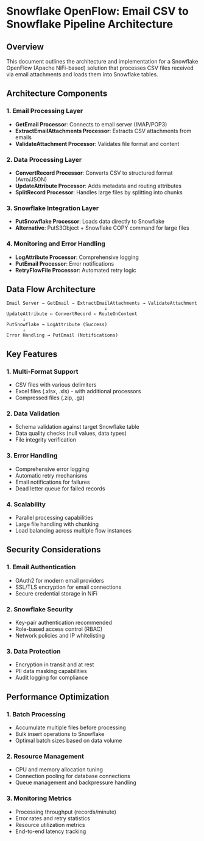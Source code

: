 # Snowflake OpenFlow: Email CSV to Snowflake Pipeline Architecture

## Overview
This document outlines the architecture and implementation for a Snowflake OpenFlow (Apache NiFi-based) solution that processes CSV files received via email attachments and loads them into Snowflake tables.

## Architecture Components

### 1. Email Processing Layer
- **GetEmail Processor**: Connects to email server (IMAP/POP3)
- **ExtractEmailAttachments Processor**: Extracts CSV attachments from emails
- **ValidateAttachment Processor**: Validates file format and content

### 2. Data Processing Layer
- **ConvertRecord Processor**: Converts CSV to structured format (Avro/JSON)
- **UpdateAttribute Processor**: Adds metadata and routing attributes
- **SplitRecord Processor**: Handles large files by splitting into chunks

### 3. Snowflake Integration Layer
- **PutSnowflake Processor**: Loads data directly to Snowflake
- **Alternative**: PutS3Object + Snowflake COPY command for large files

### 4. Monitoring and Error Handling
- **LogAttribute Processor**: Comprehensive logging
- **PutEmail Processor**: Error notifications
- **RetryFlowFile Processor**: Automated retry logic

## Data Flow Architecture

```
Email Server → GetEmail → ExtractEmailAttachments → ValidateAttachment
                                    ↓
UpdateAttribute ← ConvertRecord ← RouteOnContent
      ↓
PutSnowflake → LogAttribute (Success)
      ↓
Error Handling → PutEmail (Notifications)
```

## Key Features

### 1. Multi-Format Support
- CSV files with various delimiters
- Excel files (.xlsx, .xls) - with additional processors
- Compressed files (.zip, .gz)

### 2. Data Validation
- Schema validation against target Snowflake table
- Data quality checks (null values, data types)
- File integrity verification

### 3. Error Handling
- Comprehensive error logging
- Automatic retry mechanisms
- Email notifications for failures
- Dead letter queue for failed records

### 4. Scalability
- Parallel processing capabilities
- Large file handling with chunking
- Load balancing across multiple flow instances

## Security Considerations

### 1. Email Authentication
- OAuth2 for modern email providers
- SSL/TLS encryption for email connections
- Secure credential storage in NiFi

### 2. Snowflake Security
- Key-pair authentication recommended
- Role-based access control (RBAC)
- Network policies and IP whitelisting

### 3. Data Protection
- Encryption in transit and at rest
- PII data masking capabilities
- Audit logging for compliance

## Performance Optimization

### 1. Batch Processing
- Accumulate multiple files before processing
- Bulk insert operations to Snowflake
- Optimal batch sizes based on data volume

### 2. Resource Management
- CPU and memory allocation tuning
- Connection pooling for database connections
- Queue management and backpressure handling

### 3. Monitoring Metrics
- Processing throughput (records/minute)
- Error rates and retry statistics
- Resource utilization metrics
- End-to-end latency tracking
